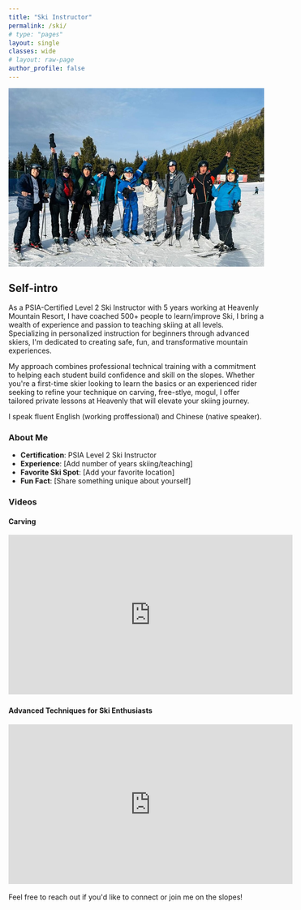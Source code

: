 ```yaml
---
title: "Ski Instructor"
permalink: /ski/
# type: "pages"
layout: single
classes: wide
# layout: raw-page
author_profile: false
---
```


<div style="display: flex; flex-wrap: wrap; gap: 16px;">
    <img src="/assets/images/Group-Lesson.jpg" alt="Group Ski Lesson" style="">
</div>

## Self-intro

As a PSIA-Certified Level 2 Ski Instructor with 5 years working at Heavenly Mountain Resort, I have coached 500+ people to learn/improve Ski, I bring a wealth of experience and passion to teaching skiing at all levels. Specializing in personalized instruction for beginners through advanced skiers, I'm dedicated to creating safe, fun, and transformative mountain experiences.

My approach combines professional technical training with a commitment to helping each student build confidence and skill on the slopes. Whether you're a first-time skier looking to learn the basics or an experienced rider seeking to refine your technique on carving, free-stlye, mogul, I offer tailored private lessons at Heavenly that will elevate your skiing journey. 

I speak fluent English (working proffessional) and Chinese (native speaker).


### About Me
- **Certification**: PSIA Level 2 Ski Instructor
- **Experience**: [Add number of years skiing/teaching]
- **Favorite Ski Spot**: [Add your favorite location]
- **Fun Fact**: [Share something unique about yourself]


### Videos
#### Carving
<iframe width="560" height="315" src="https://www.youtube.com/embed/jwbCHYmXixk?si=CdV9GltWchEPT985" title="YouTube video player" frameborder="0" allow="accelerometer; autoplay; clipboard-write; encrypted-media; gyroscope; picture-in-picture; web-share" referrerpolicy="strict-origin-when-cross-origin" allowfullscreen></iframe>

#### Advanced Techniques for Ski Enthusiasts
<iframe width="560" height="315" src="https://www.youtube.com/embed/[Video_ID_2]" title="Advanced Ski Techniques" frameborder="0" allow="accelerometer; autoplay; clipboard-write; encrypted-media; gyroscope; picture-in-picture" allowfullscreen></iframe>

Feel free to reach out if you'd like to connect or join me on the slopes!
